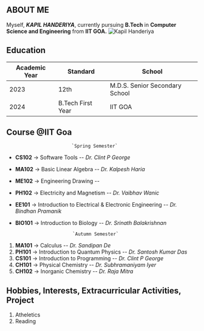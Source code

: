 
## ABOUT ME
Myself, ***KAPIL HANDERIYA***, currently pursuing **B.Tech** in **Computer Science and Engineering** from **IIT GOA.** ![Kapil Handeriya](https://img.freepik.com/free-vector/it-takes-two-tango-idiom_1308-17930.jpg?w=900&t=st=1707283015~exp=1707283615~hmac=8c0d8d1495bcd7c44a3b00757611f33fd188a167a07fa5927f4cfd731958065f)
## Education

| Academic Year | Standard | School |
|-------------------|------------|---|
|2023| 12th | M.D.S. Senior Secondary School|
|2024| B.Tech First Year|IIT GOA|

## Course @IIT Goa
							`Spring Semester`
	

 - **CS102** -> Software Tools -- *Dr. Clint P George*
 - **MA102** -> Basic Linear Algebra -- *Dr. Kalpesh Haria* 
 - **ME102** -> Engineering Drawing --
 - **PH102** -> Electricity and Magnetism -- *Dr. Vaibhav Wanic*
 - **EE101** -> Introduction to Electrical & Electronic Engineering -- *Dr. Bindhan Pramanik*
 - **BIO101** -> Introduction to Biology -- *Dr. Srinath Balakrishnan*
			 
							`Autumn Semester`
   
1. **MA101** -> Calculus -- *Dr. Sandipan De*
2. **PH101** -> Introduction to Quantum Physics -- *Dr. Santosh Kumar Das*
3. **CS101** -> Introduction to Programming -- *Dr. Clint P George*
4. **CH101** -> Physical Chemistry -- *Dr. Subhramaniyam Iyer*
5. **CH102** -> Inorganic Chemistry -- *Dr. Raja Mitra*

## Hobbies, Interests, Extracurricular Activities, Project

 1. Atheletics
 2. Reading

<!--
**kapilhanderiya/KapilHanderiya** is a ✨ _special_ ✨ repository because its `README.md` (this file) appears on your GitHub profile.

Here are some ideas to get you started:

- 🔭 I’m currently working on ...
- 🌱 I’m currently learning ...
- 👯 I’m looking to collaborate on ...
- 🤔 I’m looking for help with ...
- 💬 Ask me about ...
- 📫 How to reach me: ...
- 😄 Pronouns: ...
- ⚡ Fun fact: ...
-->
